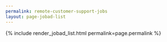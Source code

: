 ```yaml
---
permalink: remote-customer-support-jobs
layout: page-jobad-list
---
```

{% include render_jobad_list.html permalink=page.permalink %}

